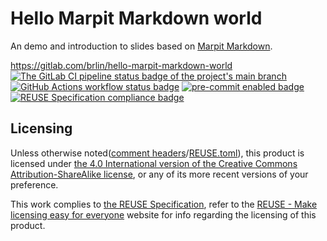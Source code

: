 # Hello Marpit Markdown world

An demo and introduction to slides based on [Marpit Markdown](https://marpit.marp.app/markdown).

<https://gitlab.com/brlin/hello-marpit-markdown-world>  
[![The GitLab CI pipeline status badge of the project's `main` branch](https://gitlab.com/brlin/hello-marpit-markdown-world/badges/main/pipeline.svg?ignore_skipped=true "Click here to check out the comprehensive status of the GitLab CI pipelines")](https://gitlab.com/brlin/hello-marpit-markdown-world/-/pipelines) [![GitHub Actions workflow status badge](https://github.com/brlin-tw/hello-marpit-markdown-world/actions/workflows/check-potential-problems.yml/badge.svg "GitHub Actions workflow status")](https://github.com/brlin-tw/hello-marpit-markdown-world/actions/workflows/check-potential-problems.yml) [![pre-commit enabled badge](https://img.shields.io/badge/pre--commit-enabled-brightgreen?logo=pre-commit&logoColor=white "This project uses pre-commit to check potential problems")](https://pre-commit.com/) [![REUSE Specification compliance badge](https://api.reuse.software/badge/gitlab.com/brlin/hello-marpit-markdown-world "This project complies to the REUSE specification to decrease software licensing costs")](https://api.reuse.software/info/gitlab.com/brlin/hello-marpit-markdown-world)

## Licensing

Unless otherwise noted([comment headers](https://reuse.software/spec-3.3/#comment-headers)/[REUSE.toml](https://reuse.software/spec-3.3/#reusetoml)), this product is licensed under [the 4.0 International version of the Creative Commons Attribution-ShareAlike license](https://creativecommons.org/licenses/by-sa/4.0/), or any of its more recent versions of your preference.

This work complies to [the REUSE Specification](https://reuse.software/spec/), refer to the [REUSE - Make licensing easy for everyone](https://reuse.software/) website for info regarding the licensing of this product.
